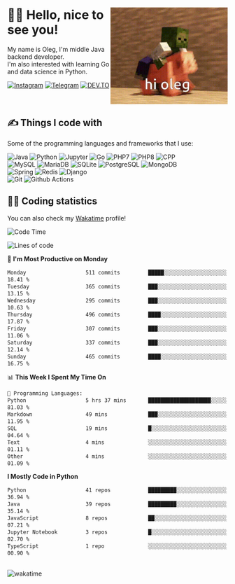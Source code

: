 <div>
   <img align="right" height="221" src="res/hi-oleg.gif" alt="hello, it's me riding on the pig">
   <div>
      <h1>👨‍🌾 Hello, nice to see you!</h1>
      <p>My name is Oleg, I'm middle Java backend developer.<br>I'm also interested with learning Go and data science in Python.</p>
      <div>
         <a href="https://instagram.com/gatetrasher"><img alt="Instagram" src="https://img.shields.io/badge/Instagram-E4405F?&style=for-the-badge&logo=instagram&logoColor=white" ></a>
         <a href="https://t.me/hteppl"><img alt="Telegram" src="https://img.shields.io/badge/Telegram-26A5E4?&style=for-the-badge&logo=telegram&logoColor=white" ></a>
         <a href="https://dev.to/hteppl"><img alt="DEV.TO" src="https://img.shields.io/badge/dev.to-0A0A0A?&style=for-the-badge&logo=devdotto&logoColor=white" ></a>
      </div>
   </div>
</div>
<br>
<br>
<div>
   <h2>✍️ Things I code with</h2>
   <p>Some of the programming languages and frameworks that I use:</p>
   <p>
      <img alt="Java" src="https://img.shields.io/badge/Java-ED8B00?style=flat-square&logo=java&logoColor=white" />
      <img alt="Python" src="https://img.shields.io/badge/Python-3776AB?style=flat-square&logo=python&logoColor=white" />
      <img alt="Jupyter" src="https://img.shields.io/badge/Jupyter-F37626?style=flat-square&logo=jupyter&logoColor=white" />
      <img alt="Go" src="https://img.shields.io/badge/Go-00ADD8?style=flat-square&logo=go&logoColor=white" /> 
      <img alt="PHP7" src="https://img.shields.io/badge/PHP_7-777BB4?style=flat-square&logo=php&logoColor=white" />
      <img alt="PHP8" src="https://img.shields.io/badge/PHP_8-777BB4?style=flat-square&logo=php&logoColor=white" />
      <img alt="CPP" src="https://img.shields.io/badge/C++-00599C?style=flat-square&logo=cplusplus&logoColor=white" />
      <br>
      <img alt="MySQL" src="https://img.shields.io/badge/MySQL-4479A1?style=flat-square&logo=mysql&logoColor=white" />
      <img alt="MariaDB" src="https://img.shields.io/badge/MariaDB-003545?style=flat-square&logo=mariadb&logoColor=white" />
      <img alt="SQLite" src="https://img.shields.io/badge/SQLite-003B57?style=flat-square&logo=sqlite&logoColor=white" />
      <img alt="PostgreSQL" src="https://img.shields.io/badge/PostgreSQL-4169E1?style=flat-square&logo=postgresql&logoColor=white" />
      <img alt="MongoDB" src="https://img.shields.io/badge/MongoDB-47A248?style=flat-square&logo=mongodb&logoColor=white" />
      <br>
      <img alt="Spring" src="https://img.shields.io/badge/Spring-6DB33F?style=flat-square&logo=spring&logoColor=white" />
      <img alt="Redis" src="https://img.shields.io/badge/Redis-DC382D?style=flat-square&logo=redis&logoColor=white" />
      <img alt="Django" src="https://img.shields.io/badge/Django-092E20?style=flat-square&logo=django&logoColor=white" />
      <br>
      <img alt="Git" src="https://img.shields.io/badge/Git-F05032?style=flat-square&logo=git&logoColor=white" />
      <img alt="Github Actions" src="https://img.shields.io/badge/Github_Actions-2088FF?style=flat-square&logo=github-actions&logoColor=white" />
   </p>
</div>
<div>
   <h2>👨‍💻 Coding statistics</h2>
   <p>You can also check my <a href="https://wakatime.com/@hteppl">Wakatime</a> profile!</p>

   <!--START_SECTION:waka-->
![Code Time](http://img.shields.io/badge/Code%20Time-2%2C739%20hrs%2028%20mins-blue)

![Lines of code](https://img.shields.io/badge/From%20Hello%20World%20I%27ve%20Written-1.8%20million%20lines%20of%20code-blue)

📅 **I'm Most Productive on Monday** 

```text
Monday                   511 commits         █████░░░░░░░░░░░░░░░░░░░░   18.41 % 
Tuesday                  365 commits         ███░░░░░░░░░░░░░░░░░░░░░░   13.15 % 
Wednesday                295 commits         ███░░░░░░░░░░░░░░░░░░░░░░   10.63 % 
Thursday                 496 commits         ████░░░░░░░░░░░░░░░░░░░░░   17.87 % 
Friday                   307 commits         ███░░░░░░░░░░░░░░░░░░░░░░   11.06 % 
Saturday                 337 commits         ███░░░░░░░░░░░░░░░░░░░░░░   12.14 % 
Sunday                   465 commits         ████░░░░░░░░░░░░░░░░░░░░░   16.75 % 
```


📊 **This Week I Spent My Time On** 

```text
💬 Programming Languages: 
Python                   5 hrs 37 mins       ████████████████████░░░░░   81.03 % 
Markdown                 49 mins             ███░░░░░░░░░░░░░░░░░░░░░░   11.95 % 
SQL                      19 mins             █░░░░░░░░░░░░░░░░░░░░░░░░   04.64 % 
Text                     4 mins              ░░░░░░░░░░░░░░░░░░░░░░░░░   01.11 % 
Other                    4 mins              ░░░░░░░░░░░░░░░░░░░░░░░░░   01.09 % 
```

**I Mostly Code in Python** 

```text
Python                   41 repos            █████████░░░░░░░░░░░░░░░░   36.94 % 
Java                     39 repos            █████████░░░░░░░░░░░░░░░░   35.14 % 
JavaScript               8 repos             ██░░░░░░░░░░░░░░░░░░░░░░░   07.21 % 
Jupyter Notebook         3 repos             █░░░░░░░░░░░░░░░░░░░░░░░░   02.70 % 
TypeScript               1 repo              ░░░░░░░░░░░░░░░░░░░░░░░░░   00.90 % 
```




<!--END_SECTION:waka-->
</div>
<br>
<img src="https://wakatime.com/share/@hteppl/18a68a4e-e1fb-41eb-b9f2-e999d76b9bac.svg" alt="wakatime">
